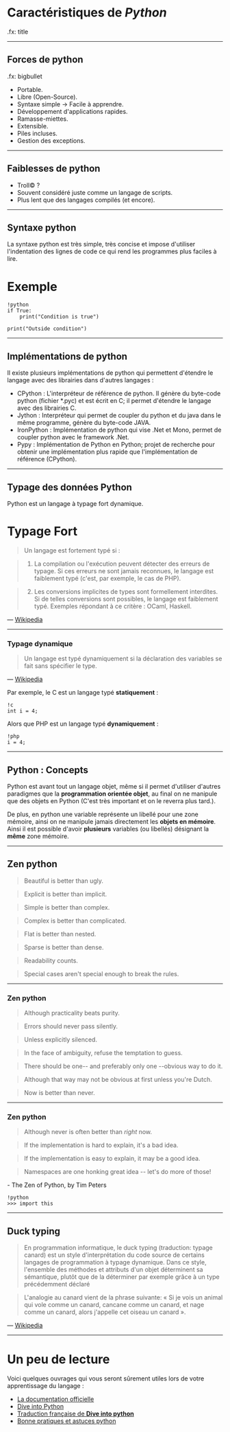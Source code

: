# Caractéristiques de *Python*

.fx: title

---

## Forces de python

.fx: bigbullet

* Portable.
* Libre (Open-Source).
* Syntaxe simple -> Facile à apprendre.
* Développement d'applications rapides.
* Ramasse-miettes.
* Extensible.
* Piles incluses.
* Gestion des exceptions.

---

## Faiblesses de python

* Troll© ?
* Souvent considéré juste comme un langage de scripts.
* Plus lent que des langages compilés (et encore).

---

## Syntaxe python

La syntaxe python est très simple, très concise et impose d'utiliser l'indentation des lignes de code ce qui rend les programmes plus faciles à lire.

# Exemple

    !python
    if True:
        print("Condition is true")

    print("Outside condition")

---

## Implémentations de python

Il existe plusieurs implémentations de python qui permettent d'étendre le langage avec des librairies dans d'autres langages :

* CPython : L'interpréteur de référence de python. Il génère du byte-code python (fichier *.pyc) et est écrit en C; il permet d'étendre le langage avec des librairies C.
* Jython : Interpréteur qui permet de coupler du python et du java dans le même programme, génère du byte-code JAVA.
* IronPython : Implémentation de python qui vise .Net et Mono, permet de coupler python avec le framework .Net.
* Pypy : Implémentation de Python en Python; projet de recherche pour obtenir une implémentation plus rapide que l'implémentation de référence (CPython).

---

## Typage des données Python

Python est un langage à typage fort dynamique.

# Typage Fort

> Un langage est fortement typé si :

>   1) La compilation ou l'exécution peuvent détecter des erreurs de typage. Si ces erreurs ne sont jamais reconnues, le langage est faiblement typé (c'est, par exemple, le cas de PHP).

>   2) Les conversions implicites de types sont formellement interdites. Si de telles conversions sont possibles, le langage est faiblement typé. Exemples répondant à ce critère : OCaml, Haskell.

<p class="cite">— <a href="http://fr.wikipedia.org/wiki/Typage_fort">Wikipedia</a></p>

---

### Typage dynamique

> Un langage est typé dynamiquement si la déclaration des variables se fait sans spécifier le type.

<p class="cite">— <a href="http://fr.wikipedia.org/wiki/Typage_dynamique">Wikipedia</a></p>

Par exemple, le C est un langage typé **statiquement** :

    !c
    int i = 4;

Alors que PHP est un langage typé **dynamiquement** :

    !php
    i = 4;

---

## Python : Concepts

Python est avant tout un langage objet, même si il permet d'utiliser d'autres paradigmes que la **programmation orientée objet**, au final on ne manipule que des objets en Python (C'est très important et on le reverra plus tard.).

De plus, en python une variable représente un libellé pour une zone mémoire, ainsi on ne manipule jamais directement les **objets en mémoire**. Ainsi il est possible d'avoir **plusieurs** variables (ou libellés) désignant la **même** zone mémoire.


---

## Zen python


> Beautiful is better than ugly.

> Explicit is better than implicit.

> Simple is better than complex.

> Complex is better than complicated.

> Flat is better than nested.

> Sparse is better than dense.

> Readability counts.

> Special cases aren't special enough to break the rules.

---

### Zen python

> Although practicality beats purity.

> Errors should never pass silently.

> Unless explicitly silenced.

> In the face of ambiguity, refuse the temptation to guess.

> There should be one-- and preferably only one --obvious way to do it.

> Although that way may not be obvious at first unless you're Dutch.

> Now is better than never.

---

### Zen python

> Although never is often better than *right* now.

> If the implementation is hard to explain, it's a bad idea.

> If the implementation is easy to explain, it may be a good idea.

> Namespaces are one honking great idea -- let's do more of those!


<p class="cite">- The Zen of Python, by Tim Peters</p>

    !python
    >>> import this

---

## Duck typing

> En programmation informatique, le duck typing (traduction: typage canard) est un style d'interprétation du code source de certains langages de programmation à typage dynamique. Dans ce style, l'ensemble des méthodes et attributs d'un objet déterminent sa sémantique, plutôt que de la déterminer par exemple grâce à un type précédemment déclaré

> L'analogie au canard vient de la phrase suivante: « Si je vois un animal qui vole comme un canard, cancane comme un canard, et nage comme un canard, alors j'appelle cet oiseau un canard ».

<p class="cite">— <a href="http://fr.wikipedia.org/wiki/Duck_typing">Wikipedia</a></p>

---

# Un peu de lecture

Voici quelques ouvrages qui vous seront sûrement utiles lors de votre apprentissage du langage :

* [La documentation officielle](http://docs.python.org/)
* [Dive into Python](http://diveintopython.org/)
* [Traduction française de **Dive into python**](http://diveintopython.adrahon.org/)
* [Bonne pratiques et astuces python](http://www.biologeek.com/bonnes-pratiques,conferences,django,python,traduction/bonnes-pratiques-et-astuces-python/)